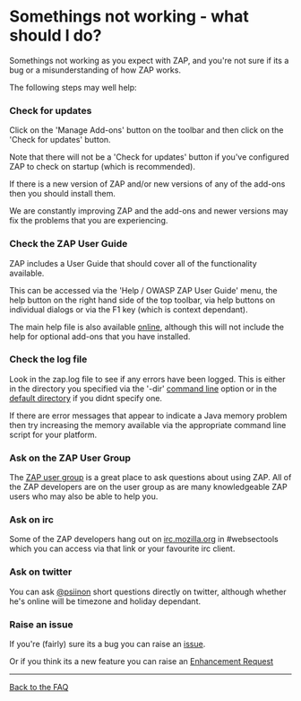 # Somethings not working - what should I do?

Somethings not working as you expect with ZAP, and you're not sure if its a bug or a misunderstanding of how ZAP works.

The following steps may well help:

### Check for updates

Click on the 'Manage Add-ons' button on the toolbar and then click on the 'Check for updates' button.

Note that there will not be a 'Check for updates' button if you've configured ZAP to check on startup (which is recommended).


If there is a new version of ZAP and/or new versions of any of the add-ons then you should install them.

We are constantly improving ZAP and the add-ons and newer versions may fix the problems that you are experiencing.

### Check the ZAP User Guide

ZAP includes a User Guide that should cover all of the functionality available.

This can be accessed via the 'Help / OWASP ZAP User Guide' menu, the help button on the right hand side of the top toolbar, via help buttons on individual dialogs or via the F1 key (which is context dependant).

The main help file is also available [online](HelpIntro), although this will not include the help for optional add-ons that you have installed.

### Check the log file

Look in the zap.log file to see if any errors have been logged. This is either in the directory you specified via the '-dir' [command line](HelpCmdline) option or in the [default directory](FAQconfig) if you didnt specify one.

If there are error messages that appear to indicate a Java memory problem then try increasing the memory available via the appropriate command line script for your platform.

### Ask on the ZAP User Group

The [ZAP user group](http://groups.google.com/group/zaproxy-users) is a great place to ask questions about using ZAP. All of the ZAP developers are on the user group as are many knowledgeable ZAP users who may also be able to help you.

### Ask on irc

Some of the ZAP developers hang out on [irc.mozilla.org](https://chat.mibbit.com/?url=irc%3A%2F%2Firc.mozilla.org%2F%23websectools) in #websectools which you can access via that link or your favourite irc client.

### Ask on twitter

You can ask [@psiinon](https://twitter.com/psiinon) short questions directly on twitter, although whether he's online will be timezone and holiday dependant.

### Raise an issue

If you're (fairly) sure its a bug you can raise an [issue](https://code.google.com/p/zaproxy/issues/entry?template=Defect%20report%20from%20user).

Or if you think its a new feature you can raise an [Enhancement Request](https://code.google.com/p/zaproxy/issues/entry?template=Enhancement%20Request)


---

[Back to the FAQ](FAQtoplevel)